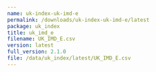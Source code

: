 ```yaml
---
name: uk-index-uk-imd-e
permalink: /downloads/uk-index-uk-imd-e/latest
package: uk_index
title: uk_imd_e
filename: UK_IMD_E.csv
version: latest
full_version: 2.1.0
file: /data/uk_index/latest/UK_IMD_E.csv
---
```

